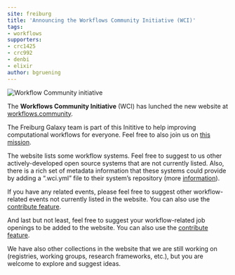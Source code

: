 ```yaml
---
site: freiburg
title: 'Announcing the Workflows Community Initiative (WCI)'
tags:
- workflows
supporters:
- crc1425
- crc992
- denbi
- elixir
author: bgruening
---
```


![Workflow Community initiative](/assets/media/workflows-community-logo.png)

The **Workflows Community Initiative** (WCI) has lunched the new website at [workflows.community](https://workflows.community).

The Freiburg Galaxy team is part of this Inititive to help improving computational workflows for everyone. 
Feel free to also join us on [this mission](http://join.workflows.community).

The website lists some workflow systems. Feel free to suggest to us other actively-developed open source systems that are not currently listed. 
Also, there is a rich set of metadata information that these systems could provide by adding a “.wci.yml” file to their system’s repository (more [information](https://workflows.community/systems/contribute)).

If you have any related events, please feel free to suggest other workflow-related events not currently listed in the website.
You can also use the [contribute feature](https://workflows.community/events/add).

And last but not least, feel free to suggest your workflow-related job openings to be added to the website. You can also use the [contribute feature](https://workflows.community/jobs/add).

We have also other collections in the website that we are still working on (registries, working groups, research frameworks, etc.), but you are welcome to explore and suggest ideas.
